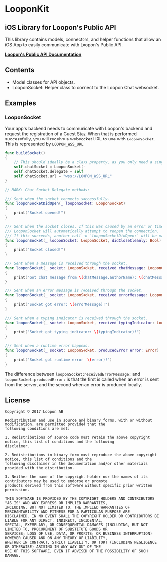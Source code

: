 # LooponKit

## iOS Library for Loopon's Public API

This library contains models, connectors, and helper functions that allow an iOS App to easily communicate with Loopon's Public API.

[**Loopon's Public API Documentation**](https://api.loopon.com/public)

## Contents

* Model classes for API objects.
* LooponSocket: Helper class to connect to the Loopon Chat websocket.

## Examples

### LooponSocket

Your app's backend needs to communicate with Loopon's backend and request the registration of a Guest Stay. When that is performed successfully, you will receive a websocket URL to use with `LooponSocket`. This is represented by `LOOPON_WSS_URL`.

```swift
func buildSocket()
{
	// This should ideally be a class property, as you only need a single instance.
	self.chatSocket = LooponSocket()
	self.chatSocket.delegate = self
	self.chatSocket.url = "wss://LOOPON_WSS_URL"
}

// MARK: Chat Socket Delegate methods:

/// Sent when the socket connects successfully.
func looponSocketDidOpen(_ looponSocket: LooponSocket)
{
	print("Socket opened!")
}

/// Sent when the socket closes. If this was caused by an error or timeout, `didCloseCleanly` will be `false`, and
/// LooponSocket will automatically attempt to reopen the connection.
/// If this succeeds, another call to `looponSocketDidOpen:` will be made.
func looponSocket(_ looponSocket: LooponSocket, didCloseCleanly: Bool)
{
	print("Socket closed!")
}

/// Sent when a message is received through the socket.
func looponSocket(_ socket: LooponSocket, received chatMessage: LooponChatMessage)
{
	print("Got chat message from \(chatMessage.authorName): \(chatMessage.content ?? "")")
}

/// Sent when an error message is received through the socket.
func looponSocket(_ socket: LooponSocket, received errorMessage: LooponErrorMessage)
{
	print("Socket got error: \(errorMessage)!")
}

/// Sent when a typing indicator is received through the socket.
func looponSocket(_ socket: LooponSocket, received typingIndicator: LooponTypingIndicator)
{
	print("Socket got typing indicator: \(typingIndicator)!")
}

/// Sent when a runtime error happens.
func looponSocket(_ socket: LooponSocket, producedError error: Error)
{
	print("Socket got runtime error: \(error)!")
}

```

The difference between `looponSocket:receivedErrorMessage:` and `looponSocket:producedError:` is that the first is called when an error is sent from the server, and the second when an error is produced locally.
## License

```
Copyright © 2017 Loopon AB

Redistribution and use in source and binary forms, with or without modification, are permitted provided that the
following conditions are met:

1. Redistributions of source code must retain the above copyright notice, this list of conditions and the following
disclaimer.

2. Redistributions in binary form must reproduce the above copyright notice, this list of conditions and the
following disclaimer in the documentation and/or other materials provided with the distribution.

3. Neither the name of the copyright holder nor the names of its contributors may be used to endorse or promote
products derived from this software without specific prior written permission.

THIS SOFTWARE IS PROVIDED BY THE COPYRIGHT HOLDERS AND CONTRIBUTORS "AS IS" AND ANY EXPRESS OR IMPLIED WARRANTIES,
INCLUDING, BUT NOT LIMITED TO, THE IMPLIED WARRANTIES OF MERCHANTABILITY AND FITNESS FOR A PARTICULAR PURPOSE ARE
DISCLAIMED. IN NO EVENT SHALL THE COPYRIGHT HOLDER OR CONTRIBUTORS BE LIABLE FOR ANY DIRECT, INDIRECT, INCIDENTAL,
SPECIAL, EXEMPLARY, OR CONSEQUENTIAL DAMAGES (INCLUDING, BUT NOT LIMITED TO, PROCUREMENT OF SUBSTITUTE GOODS OR
SERVICES; LOSS OF USE, DATA, OR PROFITS; OR BUSINESS INTERRUPTION) HOWEVER CAUSED AND ON ANY THEORY OF LIABILITY,
WHETHER IN CONTRACT, STRICT LIABILITY, OR TORT (INCLUDING NEGLIGENCE OR OTHERWISE) ARISING IN ANY WAY OUT OF THE
USE OF THIS SOFTWARE, EVEN IF ADVISED OF THE POSSIBILITY OF SUCH DAMAGE.
```